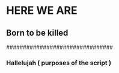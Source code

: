 # HERE WE ARE

## Born to be killed

################################

### Hallelujah ( purposes  of the script )